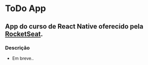 # ToDo App
## App do curso de React Native oferecido pela [RocketSeat].

### Descrição
- Em breve..


[RocketSeat]: <http://rocketseat.com.br>

